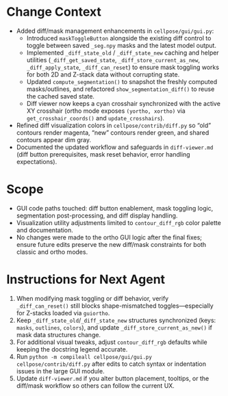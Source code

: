 # Change Context
- Added diff/mask management enhancements in `cellpose/gui/gui.py`:
  * Introduced `maskToggleButton` alongside the existing diff control to toggle between saved `_seg.npy` masks and the latest model output.
  * Implemented `_diff_state_old` / `_diff_state_new` caching and helper utilities (`_diff_get_saved_state`, `_diff_store_current_as_new`, `_diff_apply_state`, `_diff_can_reset`) to ensure mask toggling works for both 2D and Z-stack data without corrupting state.
  * Updated `compute_segmentation()` to snapshot the freshly computed masks/outlines, and refactored `show_segmentation_diff()` to reuse the cached saved state.
  * Diff viewer now keeps a cyan crosshair synchronized with the active XY crosshair (ortho mode exposes `(yortho, xortho)` via `get_crosshair_coords()` and `update_crosshairs`).
- Refined diff visualization colors in `cellpose/contrib/diff.py` so “old” contours render magenta, “new” contours render green, and shared contours appear dim gray.
- Documented the updated workflow and safeguards in `diff-viewer.md` (diff button prerequisites, mask reset behavior, error handling expectations).

# Scope
- GUI code paths touched: diff button enablement, mask toggling logic, segmentation post-processing, and diff display handling.
- Visualization utility adjustments limited to `contour_diff_rgb` color palette and documentation.
- No changes were made to the ortho GUI logic after the final fixes; ensure future edits preserve the new diff/mask constraints for both classic and ortho modes.

# Instructions for Next Agent
1. When modifying mask toggling or diff behavior, verify `_diff_can_reset()` still blocks shape-mismatched toggles—especially for Z-stacks loaded via `guiortho`.
2. Keep `_diff_state_old`/`_diff_state_new` structures synchronized (keys: `masks`, `outlines`, `colors`), and update `_diff_store_current_as_new()` if mask data structures change.
3. For additional visual tweaks, adjust `contour_diff_rgb` defaults while keeping the docstring legend accurate.
4. Run `python -m compileall cellpose/gui/gui.py cellpose/contrib/diff.py` after edits to catch syntax or indentation issues in the large GUI module.
5. Update `diff-viewer.md` if you alter button placement, tooltips, or the diff/mask workflow so others can follow the current UX.
